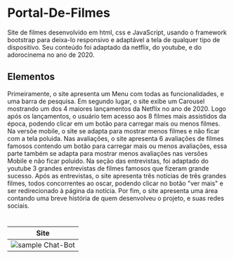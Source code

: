 # Portal-De-Filmes

Site de filmes desenvolvido em html, css e JavaScript, usando o framework bootstrap para deixa-lo responsivo e adaptável a tela de qualquer tipo de dispositivo. Seu conteúdo foi adaptado da netflix, do youtube, e do adorocinema no ano de 2020.

## Elementos 

Primeiramente, o site apresenta um Menu com todas as funcionalidades, e uma barra de pesquisa. Em segundo lugar, o site exibe um Carousel mostrando um dos 4 maiores lançamentos da Netflix no ano de 2020. Logo após os lançamentos, o usuário tem acesso aos 8 filmes mais assistidos da época, podendo clicar em um botão para carregar mais ou menos filmes. Na versõe mobile, o site se adapta para mostrar menos filmes e não ficar com a tela poluida. Nas avaliações, o site apresenta 6 avaliações de filmes famosos contendo um botão para carregar mais ou menos avaliações, essa parte também se adapta para mostrar menos avaliações nas versões Mobile e não ficar poluido. Na seção das entrevistas, foi adaptado do youtube 3 grandes entrevistas de filmes famosos que fizeram grande sucesso. Após as entrevistas, o site apresenta três notícias de três grandes filmes, todos concorrentes ao oscar, podendo clicar no botão "ver mais" e ser redirecionado à página da notícia. Por fim, o site apresenta uma área contando uma breve história de quem desenvolveu o projeto, e suas redes sociais.

# 
|Site|
| --- |
| ![sample Chat-Bot](https://github.com/ClaudioJansen/Portal-De-Filmes/blob/main/img/GIFsite.gif) | 
